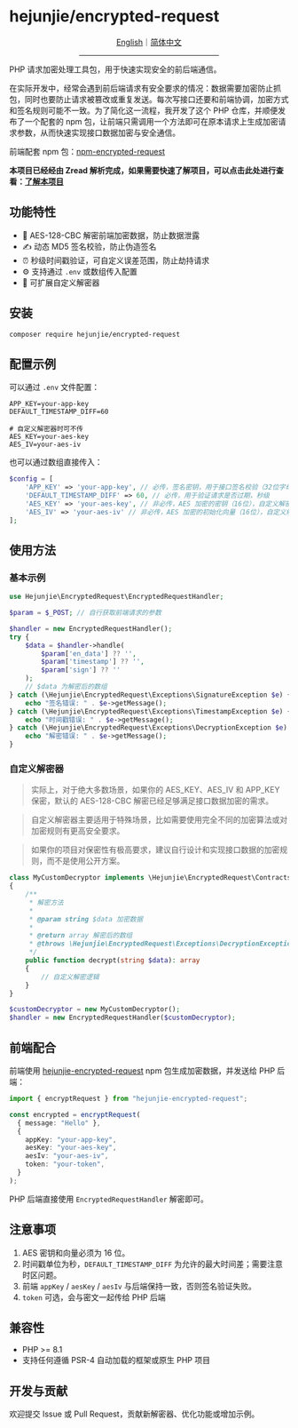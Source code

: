 # hejunjie/encrypted-request

<div align="center">
  <a href="./README.md">English</a>｜<a href="./README.zh-CN.md">简体中文</a>
  <hr width="50%"/>
</div>

PHP 请求加密处理工具包，用于快速实现安全的前后端通信。

在实际开发中，经常会遇到前后端请求有安全要求的情况：数据需要加密防止抓包，同时也要防止请求被篡改或重复发送。每次写接口还要和前端协调，加密方式和签名规则可能不一致。为了简化这一流程，我开发了这个 PHP 仓库，并顺便发布了一个配套的 npm 包，让前端只需调用一个方法即可在原本请求上生成加密请求参数，从而快速实现接口数据加密与安全通信。

前端配套 npm 包：[npm-encrypted-request](https://github.com/zxc7563598/npm-encrypted-request)

**本项目已经经由 Zread 解析完成，如果需要快速了解项目，可以点击此处进行查看：[了解本项目](https://zread.ai/zxc7563598/php-encrypted-request)**

## 功能特性

- 🔐 AES-128-CBC 解密前端加密数据，防止数据泄露
- ✍️ 动态 MD5 签名校验，防止伪造签名
- ⏰ 秒级时间戳验证，可自定义误差范围，防止劫持请求
- ⚙️ 支持通过 `.env` 或数组传入配置
- 🧩 可扩展自定义解密器

## 安装

```bash
composer require hejunjie/encrypted-request
```

## 配置示例

可以通过 `.env` 文件配置：

```dotenv
APP_KEY=your-app-key
DEFAULT_TIMESTAMP_DIFF=60

# 自定义解密器时可不传
AES_KEY=your-aes-key
AES_IV=your-aes-iv
```

也可以通过数组直接传入：

```php
$config = [
    'APP_KEY' => 'your-app-key', // 必传，签名密钥，用于接口签名校验（32位字母或数字）
    'DEFAULT_TIMESTAMP_DIFF' => 60, // 必传，用于验证请求是否过期，秒级
    'AES_KEY' => 'your-aes-key', // 非必传，AES 加密的密钥（16位），自定义解密器时可不传
    'AES_IV' => 'your-aes-iv' // 非必传，AES 加密的初始化向量（16位），自定义解密器时可不传
];
```

## 使用方法

### 基本示例

```php
use Hejunjie\EncryptedRequest\EncryptedRequestHandler;

$param = $_POST; // 自行获取前端请求的参数

$handler = new EncryptedRequestHandler();
try {
    $data = $handler->handle(
        $param['en_data'] ?? '',
        $param['timestamp'] ?? '',
        $param['sign'] ?? ''
    );
    // $data 为解密后的数组
} catch (\Hejunjie\EncryptedRequest\Exceptions\SignatureException $e) {
    echo "签名错误: " . $e->getMessage();
} catch (\Hejunjie\EncryptedRequest\Exceptions\TimestampException $e) {
    echo "时间戳错误: " . $e->getMessage();
} catch (\Hejunjie\EncryptedRequest\Exceptions\DecryptionException $e) {
    echo "解密错误: " . $e->getMessage();
}
```

### 自定义解密器

> 实际上，对于绝大多数场景，如果你的 AES_KEY、AES_IV 和 APP_KEY 保密，默认的 AES-128-CBC 解密已经足够满足接口数据加密的需求。

> 自定义解密器主要适用于特殊场景，比如需要使用完全不同的加密算法或对加密规则有更高安全要求。

> 如果你的项目对保密性有极高要求，建议自行设计和实现接口数据的加密规则，而不是使用公开方案。

```php
class MyCustomDecryptor implements \Hejunjie\EncryptedRequest\Contracts\DecryptorInterface
{
    /**
     * 解密方法
     *
     * @param string $data 加密数据
     *
     * @return array 解密后的数组
     * @throws \Hejunjie\EncryptedRequest\Exceptions\DecryptionException
     */
    public function decrypt(string $data): array
    {
        // 自定义解密逻辑
    }
}

$customDecryptor = new MyCustomDecryptor();
$handler = new EncryptedRequestHandler($customDecryptor);
```

## 前端配合

前端使用 [hejunjie-encrypted-request](https://github.com/zxc7563598/npm-encrypted-request) npm 包生成加密数据，并发送给 PHP 后端：

```typescript
import { encryptRequest } from "hejunjie-encrypted-request";

const encrypted = encryptRequest(
  { message: "Hello" },
  {
    appKey: "your-app-key",
    aesKey: "your-aes-key",
    aesIv: "your-aes-iv",
    token: "your-token",
  }
);
```

PHP 后端直接使用 `EncryptedRequestHandler` 解密即可。

## 注意事项

1. AES 密钥和向量必须为 16 位。
2. 时间戳单位为秒，`DEFAULT_TIMESTAMP_DIFF` 为允许的最大时间差；需要注意时区问题。
3. 前端 `appKey` / `aesKey` / `aesIv` 与后端保持一致，否则签名验证失败。
4. ​`token` 可选，会与密文一起传给 PHP 后端

## 兼容性

- PHP \>\= 8.1
- 支持任何遵循 PSR-4 自动加载的框架或原生 PHP 项目

## 开发与贡献

欢迎提交 Issue 或 Pull Request，贡献新解密器、优化功能或增加示例。
